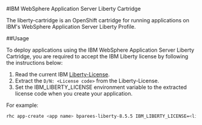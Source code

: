 #IBM WebSphere Application Server Liberty Cartridge

The liberty-cartridge is an OpenShift cartridge for running applications on IBM's WebSphere Application Server Liberty Profile.

##Usage

To deploy applications using the IBM WebSphere Application Server Liberty Cartridge, you are required to accept the IBM Liberty license by following the instructions below:

1. Read the current IBM [Liberty-License][].
2. Extract the `D/N: <License code>` from the Liberty-License.
3. Set the IBM_LIBERTY_LICENSE environment variable to the extracted license code when you create your application.

For example:

```bash
rhc app-create <app name> bparees-liberty-8.5.5 IBM_LIBERTY_LICENSE=<liberty license code>
```

[Liberty-License]: http://public.dhe.ibm.com/ibmdl/export/pub/software/websphere/wasdev/downloads/wlp/8.5.5.1/lafiles/runtime//en.html
